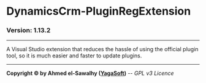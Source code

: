 # DynamicsCrm-PluginRegExtension
### Version: 1.13.2
---

A Visual Studio extension that reduces the hassle of using the official plugin tool, so it is much easier and faster to update plugins.

---
**Copyright &copy; by Ahmed el-Sawalhy ([YagaSoft](http://yagasoft.com))** -- _GPL v3 Licence_
